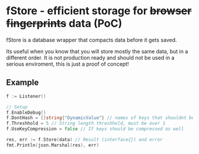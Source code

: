 # fStore - efficient storage for ~~browser fingerprints~~ data (PoC)

fStore is a database wrapper that compacts data before it gets saved.

Its useful when you know that you will store mostly the same data, but in a different order.
It is not production ready and should not be used in a serious enviroment, this is just a proof of concept!

## Example

```go
f := Listener()

// Setup
f.EnableDebug()
f.DontHash = []string{"DynamicValue"} // names of keys that shouldnt be minified
f.Threshhold = 5 // String length threshhold, must be over 1
f.UseKeyCompression = false // If keys should be compressed as well

res, err := f.Store(data) // Result (interface{}) and error
fmt.Println(json.Marshal(res), err)
```
